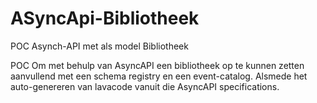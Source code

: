 # ASyncApi-Bibliotheek
POC Asynch-API met als model Bibliotheek

POC Om met behulp van AsyncAPI een bibliotheek op te kunnen zetten aanvullend met een schema registry en een event-catalog. Alsmede het auto-genereren van lavacode vanuit die AsyncAPI specifications.
